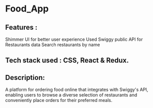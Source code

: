# Food_App
## Features :
Shimmer UI for better user experience
Used Swiggy public API for Restaurants data
Search restaurants by name
## Tech stack used : CSS, React & Redux.

## Description: 
A platform for ordering food online that integrates with Swiggy's API, enabling users to browse a diverse selection of restaurants and conveniently place orders for their preferred meals.
